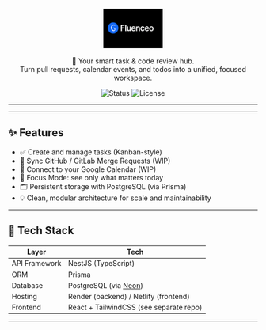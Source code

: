 <p align="center">
  <img src="public/fluenceo-banner.png" alt="Fluenceo Logo" width="120" />
</p>


<p align="center">
  🧠 Your smart task & code review hub.<br/>
  Turn pull requests, calendar events, and todos into a unified, focused workspace.
</p>

<p align="center">
  <img alt="Status" src="https://img.shields.io/badge/status-WIP-yellow">
  <img alt="License" src="https://img.shields.io/github/license/your-org/fluenceo-api">
</p>

---

---

## ✨ Features

- ✅ Create and manage tasks (Kanban-style)
- 🔄 Sync GitHub / GitLab Merge Requests (WIP)
- 📅 Connect to your Google Calendar (WIP)
- 🧘 Focus Mode: see only what matters today
- 🗂️ Persistent storage with PostgreSQL (via Prisma)
- 💡 Clean, modular architecture for scale and maintainability

---

## 🧱 Tech Stack

| Layer        | Tech |
|--------------|------|
| API Framework | NestJS (TypeScript) |
| ORM          | Prisma |
| Database     | PostgreSQL (via [Neon](https://neon.tech)) |
| Hosting      | Render (backend) / Netlify (frontend) |
| Frontend     | React + TailwindCSS (see separate repo) |

---



